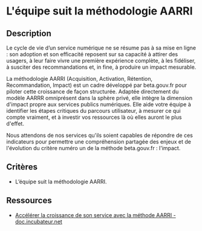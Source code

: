 # L'équipe suit la méthodologie AARRI

## Description

Le cycle de vie d’un service numérique ne se résume pas à sa mise en
ligne : son adoption et son efficacité reposent sur sa capacité à
attirer des usagers, à leur faire vivre une première expérience
complète, à les fidéliser, à susciter des recommandations et, in fine,
à produire un impact mesurable.

La méthodologie AARRI (Acquisition, Activation, Rétention,
Recommandation, Impact) est un cadre développé par beta.gouv.fr pour
piloter cette croissance de façon structurée. Adaptée directement du
modèle AARRR omniprésent dans la sphère privé, elle intègre la
dimension d'impact propre aux services publics numériques. Elle aide
votre équipe à identifier les étapes critiques du parcours
utilisateur, à mesurer ce qui compte vraiment, et à investir vos
ressources là où elles auront le plus d'effet.

Nous attendons de nos services qu'ils soient capables de répondre de
ces indicateurs pour permettre une compréhension partagée des enjeux
et de l'évolution du critère numéro un de la méthode beta.gouv.fr :
l'impact.

## Critères

- L’équipe suit la méthodologie AARRI.

## Ressources

- [Accélérer la croissance de son service avec la méthode AARRI - doc.incubateur.net](https://doc.incubateur.net/communaute/gerer-son-produit/pourquoi-le-deploiement-dun-service-public-en-ligne-est-il-important/methode-aarri)
